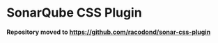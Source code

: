 SonarQube CSS Plugin
====================

**Repository moved to https://github.com/racodond/sonar-css-plugin**
